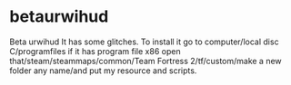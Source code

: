 betaurwihud
===========

Beta urwihud
It has some glitches.
To install it go to computer/local disc C/programfiles if it has program file x86 open that/steam/steammaps/common/Team Fortress 2/tf/custom/make a new folder any name/and put my resource and scripts.
